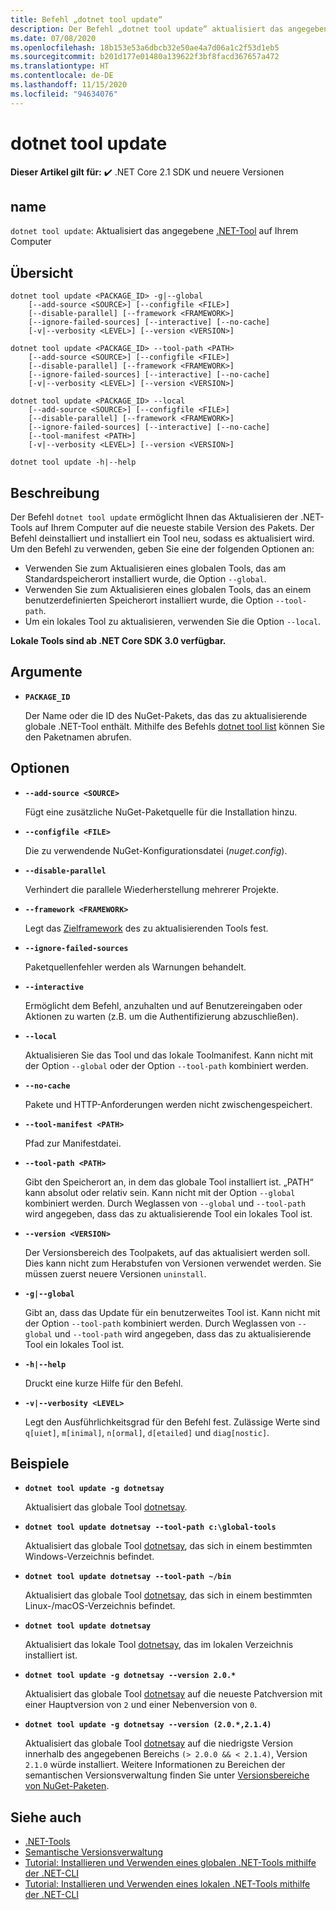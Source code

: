 ```yaml
---
title: Befehl „dotnet tool update“
description: Der Befehl „dotnet tool update“ aktualisiert das angegebene .NET-Tool auf Ihrem Computer.
ms.date: 07/08/2020
ms.openlocfilehash: 18b153e53a6dbcb32e50ae4a7d06a1c2f53d1eb5
ms.sourcegitcommit: b201d177e01480a139622f3bf8facd367657a472
ms.translationtype: HT
ms.contentlocale: de-DE
ms.lasthandoff: 11/15/2020
ms.locfileid: "94634076"
---
```

# <a name="dotnet-tool-update"></a>dotnet tool update

**Dieser Artikel gilt für:** ✔️ .NET Core 2.1 SDK und neuere Versionen

## <a name="name"></a>name

`dotnet tool update`: Aktualisiert das angegebene [.NET-Tool](global-tools.md) auf Ihrem Computer

## <a name="synopsis"></a>Übersicht

```dotnetcli
dotnet tool update <PACKAGE_ID> -g|--global
    [--add-source <SOURCE>] [--configfile <FILE>]
    [--disable-parallel] [--framework <FRAMEWORK>]
    [--ignore-failed-sources] [--interactive] [--no-cache]
    [-v|--verbosity <LEVEL>] [--version <VERSION>]

dotnet tool update <PACKAGE_ID> --tool-path <PATH>
    [--add-source <SOURCE>] [--configfile <FILE>]
    [--disable-parallel] [--framework <FRAMEWORK>]
    [--ignore-failed-sources] [--interactive] [--no-cache]
    [-v|--verbosity <LEVEL>] [--version <VERSION>]

dotnet tool update <PACKAGE_ID> --local
    [--add-source <SOURCE>] [--configfile <FILE>]
    [--disable-parallel] [--framework <FRAMEWORK>]
    [--ignore-failed-sources] [--interactive] [--no-cache]
    [--tool-manifest <PATH>]
    [-v|--verbosity <LEVEL>] [--version <VERSION>]

dotnet tool update -h|--help
```

## <a name="description"></a>Beschreibung

Der Befehl `dotnet tool update` ermöglicht Ihnen das Aktualisieren der .NET-Tools auf Ihrem Computer auf die neueste stabile Version des Pakets. Der Befehl deinstalliert und installiert ein Tool neu, sodass es aktualisiert wird. Um den Befehl zu verwenden, geben Sie eine der folgenden Optionen an:

* Verwenden Sie zum Aktualisieren eines globalen Tools, das am Standardspeicherort installiert wurde, die Option `--global`.
* Verwenden Sie zum Aktualisieren eines globalen Tools, das an einem benutzerdefinierten Speicherort installiert wurde, die Option `--tool-path`.
* Um ein lokales Tool zu aktualisieren, verwenden Sie die Option `--local`.

**Lokale Tools sind ab .NET Core SDK 3.0 verfügbar.**

## <a name="arguments"></a>Argumente

- **`PACKAGE_ID`**

  Der Name oder die ID des NuGet-Pakets, das das zu aktualisierende globale .NET-Tool enthält. Mithilfe des Befehls [dotnet tool list](dotnet-tool-list.md) können Sie den Paketnamen abrufen.

## <a name="options"></a>Optionen

- **`--add-source <SOURCE>`**

  Fügt eine zusätzliche NuGet-Paketquelle für die Installation hinzu.

- **`--configfile <FILE>`**

  Die zu verwendende NuGet-Konfigurationsdatei (*nuget.config*).

- **`--disable-parallel`**

  Verhindert die parallele Wiederherstellung mehrerer Projekte.

- **`--framework <FRAMEWORK>`**

  Legt das [Zielframework](../../standard/frameworks.md) des zu aktualisierenden Tools fest.

- **`--ignore-failed-sources`**

  Paketquellenfehler werden als Warnungen behandelt.

- **`--interactive`**

  Ermöglicht dem Befehl, anzuhalten und auf Benutzereingaben oder Aktionen zu warten (z.B. um die Authentifizierung abzuschließen).

- **`--local`**

  Aktualisieren Sie das Tool und das lokale Toolmanifest. Kann nicht mit der Option `--global` oder der Option `--tool-path` kombiniert werden.

- **`--no-cache`**

  Pakete und HTTP-Anforderungen werden nicht zwischengespeichert.

- **`--tool-manifest <PATH>`**

  Pfad zur Manifestdatei.

- **`--tool-path <PATH>`**

  Gibt den Speicherort an, in dem das globale Tool installiert ist. „PATH“ kann absolut oder relativ sein. Kann nicht mit der Option `--global` kombiniert werden. Durch Weglassen von `--global` und `--tool-path` wird angegeben, dass das zu aktualisierende Tool ein lokales Tool ist.

- **`--version <VERSION>`**

  Der Versionsbereich des Toolpakets, auf das aktualisiert werden soll. Dies kann nicht zum Herabstufen von Versionen verwendet werden. Sie müssen zuerst neuere Versionen `uninstall`.

- **`-g|--global`**

  Gibt an, dass das Update für ein benutzerweites Tool ist. Kann nicht mit der Option `--tool-path` kombiniert werden. Durch Weglassen von `--global` und `--tool-path` wird angegeben, dass das zu aktualisierende Tool ein lokales Tool ist.

- **`-h|--help`**

  Druckt eine kurze Hilfe für den Befehl.

- **`-v|--verbosity <LEVEL>`**

  Legt den Ausführlichkeitsgrad für den Befehl fest. Zulässige Werte sind `q[uiet]`, `m[inimal]`, `n[ormal]`, `d[etailed]` und `diag[nostic]`.

## <a name="examples"></a>Beispiele

- **`dotnet tool update -g dotnetsay`**

  Aktualisiert das globale Tool [dotnetsay](https://www.nuget.org/packages/dotnetsay/).

- **`dotnet tool update dotnetsay --tool-path c:\global-tools`**

  Aktualisiert das globale Tool [dotnetsay](https://www.nuget.org/packages/dotnetsay/), das sich in einem bestimmten Windows-Verzeichnis befindet.

- **`dotnet tool update dotnetsay --tool-path ~/bin`**

  Aktualisiert das globale Tool [dotnetsay](https://www.nuget.org/packages/dotnetsay/), das sich in einem bestimmten Linux-/macOS-Verzeichnis befindet.

- **`dotnet tool update dotnetsay`**

  Aktualisiert das lokale Tool [dotnetsay](https://www.nuget.org/packages/dotnetsay/), das im lokalen Verzeichnis installiert ist.

- **`dotnet tool update -g dotnetsay --version 2.0.*`**

  Aktualisiert das globale Tool [dotnetsay](https://www.nuget.org/packages/dotnetsay/) auf die neueste Patchversion mit einer Hauptversion von `2` und einer Nebenversion von `0`.

- **`dotnet tool update -g dotnetsay --version (2.0.*,2.1.4)`**

  Aktualisiert das globale Tool [dotnetsay](https://www.nuget.org/packages/dotnetsay/) auf die niedrigste Version innerhalb des angegebenen Bereichs `(> 2.0.0 && < 2.1.4)`, Version `2.1.0` würde installiert. Weitere Informationen zu Bereichen der semantischen Versionsverwaltung finden Sie unter [Versionsbereiche von NuGet-Paketen](/nuget/concepts/package-versioning#version-ranges).

## <a name="see-also"></a>Siehe auch

- [.NET-Tools](global-tools.md)
- [Semantische Versionsverwaltung](https://semver.org)
- [Tutorial: Installieren und Verwenden eines globalen .NET-Tools mithilfe der .NET-CLI](global-tools-how-to-use.md)
- [Tutorial: Installieren und Verwenden eines lokalen .NET-Tools mithilfe der .NET-CLI](local-tools-how-to-use.md)
